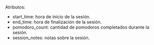Atributos:
- start_time: hora de inicio de la sesión.
- end_time: hora de finalización de la sesión.
- pomodoro_count: cantidad de pomodoros completados durante la sesión.
- session_notes: notas sobre la sesión.